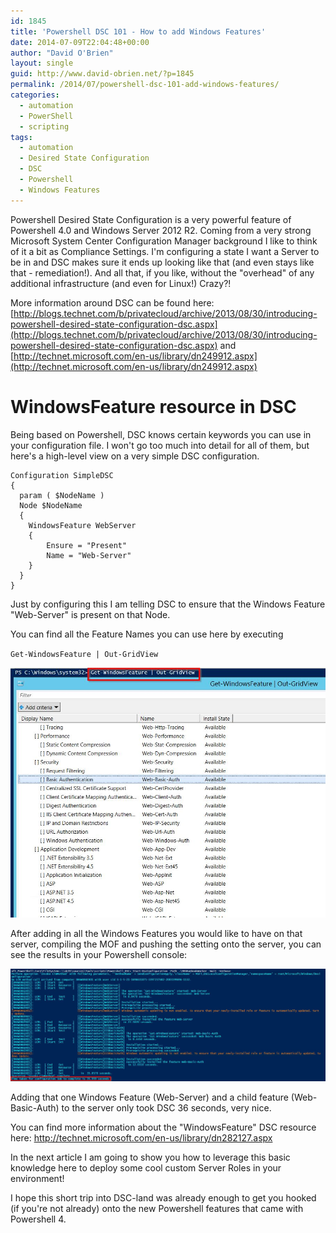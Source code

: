```yaml
---
id: 1845
title: 'Powershell DSC 101 - How to add Windows Features'
date: 2014-07-09T22:04:48+00:00
author: "David O'Brien"
layout: single
guid: http://www.david-obrien.net/?p=1845
permalink: /2014/07/powershell-dsc-101-add-windows-features/
categories:
  - automation
  - PowerShell
  - scripting
tags:
  - automation
  - Desired State Configuration
  - DSC
  - Powershell
  - Windows Features
---
```

Powershell Desired State Configuration is a very powerful feature of Powershell 4.0 and Windows Server 2012 R2. Coming from a very strong Microsoft System Center Configuration Manager background I like to think of it a bit as Compliance Settings. I'm configuring a state I want a Server to be in and DSC makes sure it ends up looking like that (and even stays like that - remediation!). And all that, if you like, without the "overhead" of any additional infrastructure (and even for Linux!) Crazy?!

More information around DSC can be found here: [http://blogs.technet.com/b/privatecloud/archive/2013/08/30/introducing-powershell-desired-state-configuration-dsc.aspx](http://blogs.technet.com/b/privatecloud/archive/2013/08/30/introducing-powershell-desired-state-configuration-dsc.aspx) and [http://technet.microsoft.com/en-us/library/dn249912.aspx](http://technet.microsoft.com/en-us/library/dn249912.aspx)

# WindowsFeature resource in DSC

Being based on Powershell, DSC knows certain keywords you can use in your configuration file. I won't go too much into detail for all of them, but here's a high-level view on a very simple DSC configuration.

```
Configuration SimpleDSC
{
  param ( $NodeName )
  Node $NodeName
  {
    WindowsFeature WebServer
    {
        Ensure = "Present"
        Name = "Web-Server"
    }
  }
}
```

Just by configuring this I am telling DSC to ensure that the Windows Feature "Web-Server" is present on that Node.

You can find all the Feature Names you can use here by executing

`Get-WindowsFeature | Out-GridView`

![image](/media/2014/07/2014-07-09-21_48_35-SMAWorker01-on-NB-DOBRIEN-Virtual-Machine-Connection.jpg)

After adding in all the Windows Features you would like to have on that server, compiling the MOF and pushing the setting onto the server, you can see the results in your Powershell console:

![image](/media/2014/07/2014-07-09-21_53_35-SMAWorker01-on-NB-DOBRIEN-Virtual-Machine-Connection.jpg)

Adding that one Windows Feature (Web-Server) and a child feature (Web-Basic-Auth) to the server only took DSC 36 seconds, very nice.

You can find more information about the "WindowsFeature" DSC resource here: <http://technet.microsoft.com/en-us/library/dn282127.aspx>

In the next article I am going to show you how to leverage this basic knowledge here to deploy some cool custom Server Roles in your environment!

I hope this short trip into DSC-land was already enough to get you hooked (if you're not already) onto the new Powershell features that came with Powershell 4.